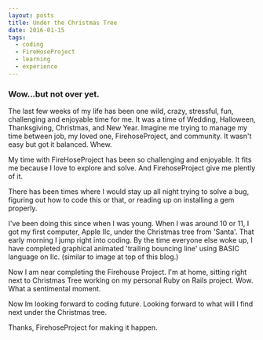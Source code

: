 ```yaml
---
layout: posts
title: Under the Christmas Tree
date: 2016-01-15
tags:
  - coding
  - FireHoseProject
  - learning
  - experience
---
```

### Wow...but not over yet.



The last few weeks of my life has been one wild, crazy, stressful, fun, challenging and enjoyable time for me. It was a time of Wedding, Halloween, Thanksgiving, Christmas, and New Year. Imagine me trying to manage my time between job, my loved one, FirehoseProject, and community. It wasn't easy but got it balanced. Whew.

My time with FireHoseProject has been so challenging and enjoyable. It fits me because I love to explore and solve. And FirehoseProject give me plently of it.

There has been times where I would stay up all night trying to solve a bug, figuring out how to code this or that, or reading up on installing a gem properly.

I've been doing this since when I was young. When I was around 10 or 11, I got my first computer, Apple IIc, under the Christmas tree from 'Santa'. That early morning I jump right into coding. By the time everyone else woke up, I have completed graphical animated 'trailing bouncing line' using BASIC language on IIc. (similar to image at top of this blog.)

Now I am near completing the Firehouse Project. I'm at home, sitting right next to Christmas Tree working on my personal Ruby on Rails project. Wow. What a sentimental moment.

Now Im looking forward to coding future. Looking forward to what will I find next under the Christmas tree.

Thanks, FirehoseProject for making it happen.
